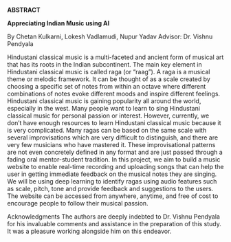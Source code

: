 

**ABSTRACT**

**Appreciating Indian Music using AI**

By Chetan Kulkarni, Lokesh Vadlamudi, Nupur Yadav
Advisor: Dr. Vishnu Pendyala


Hindustani classical music is a multi-faceted and ancient form of musical art that has its roots in the Indian subcontinent. The main key element in Hindustani classical music is called raga (or “raag”). A raga is a musical theme or melodic framework. It can be thought of as a scale created by choosing a specific set of notes from within an octave where different combinations of notes evoke different moods and inspire different feelings. Hindustani classical music is gaining popularity all around the world, especially in the west. Many people want to learn to sing Hindustani classical music for personal passion or interest.
However, currently, we don’t have enough resources to learn Hindustani classical music because it is very complicated. Many ragas can be based on the same scale with several improvisations which are very difficult to distinguish, and there are very few musicians who have mastered it. These improvisational patterns are not even concretely defined in any format and are just passed through a fading oral mentor-student tradition.
In this project, we aim to build a music website to enable real-time recording and uploading songs that can help the user in getting immediate feedback on the musical notes they are singing. We will be using deep learning to identify ragas using audio features such as scale, pitch, tone and provide feedback and suggestions to the users. The website can be accessed from anywhere, anytime, and free of cost to encourage people to follow their musical passion.

Acknowledgments
The authors are deeply indebted to Dr. Vishnu Pendyala for his invaluable comments and assistance in the preparation of this study. It was a pleasure working alongside him on this endeavor.



